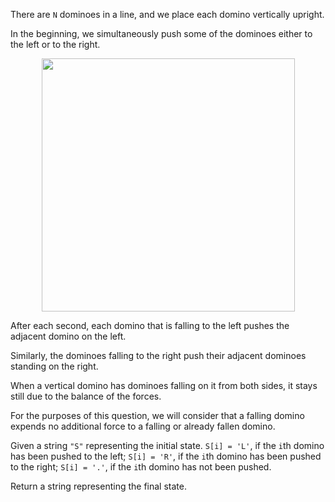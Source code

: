 There are `N` dominoes in a line, and we place each domino vertically upright.

In the beginning, we simultaneously push some of the dominoes either to the left or to the right.

<p align='center'>
  <img width='405px' src={require('@site/static/img/lc/838-f1.png').default} />
</p>

After each second, each domino that is falling to the left pushes the adjacent domino on the left.

Similarly, the dominoes falling to the right push their adjacent dominoes standing on the right.

When a vertical domino has dominoes falling on it from both sides, it stays still due to the balance of the forces.

For the purposes of this question, we will consider that a falling domino expends no additional force to a falling or already fallen domino.

Given a string `"S"` representing the initial state. `S[i] = 'L'`, if the `i`th domino has been pushed to the left; `S[i] = 'R'`, if the `i`th domino has been pushed to the right; `S[i] = '.'`, if the `i`th domino has not been pushed.

Return a string representing the final state. 